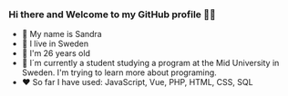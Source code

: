 ### Hi there and Welcome to my GitHub profile 👋😄

* 💜 My name is Sandra
* 💛 I live in Sweden
* 💙 I'm 26 years old
* 💚 I´m currently a student studying a program at the Mid University in Sweden. I'm trying to learn more about programing.
* ❤️ So far I have used: JavaScript, Vue, PHP, HTML, CSS, SQL
 

<!--
**AnderssonSandra/AnderssonSandra** is a ✨ _special_ ✨ repository because its `README.md` (this file) appears on your GitHub profile.

Here are some ideas to get you started:

- 🔭 I’m currently working on ...
- 🌱 I’m currently learning ...
- 👯 I’m looking to collaborate on ...
- 🤔 I’m looking for help with ...
- 💬 Ask me about ...
- 📫 How to reach me: ...
- 😄 Pronouns: ...
- ⚡ Fun fact: ...
-->
